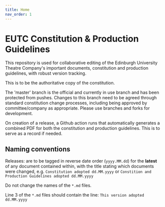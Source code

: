 ```yaml
---
title: Home
nav_order: 1
---
```


# EUTC Constitution & Production Guidelines

This repository is used for collaborative editing of the Edinburgh University Theatre Company's important documents, constitution and production guidelines, with robust version tracking.

This is to be the authoritative copy of the constitution.

The 'master' branch is the official and currently in use branch and has been protected from pushes. Changes to this branch need to be agreed through standard constitution change processes, including being approved by committee/company as appropriate. Please use branches and forks for development.

On creation of a release, a Github action runs that automatically generates a combined PDF for both the constitution and production guidelines. This is to serve as a record if needed.

## Naming conventions

Releases: are to be tagged in reverse date order (`yyyy.MM.dd`) for the **latest** of any document contained within, with the title stating which documents were changed, e.g. `Constitution adopted dd.MM.yyyy` or `Constition and Production Guidelines adopted dd.MM.yyyy`

Do not change the names of the `*.md` files.

Line 3 of the `*.md` files should contain the line: `This version adopted dd.MM.yyyy`
